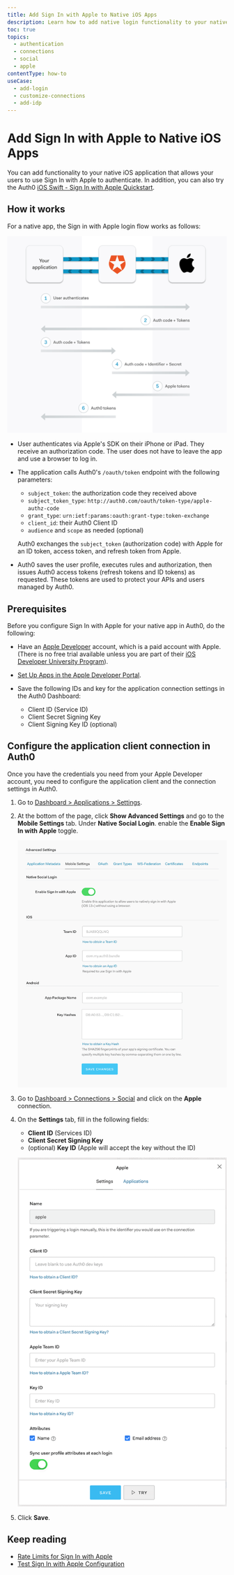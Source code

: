 ```yaml
---
title: Add Sign In with Apple to Native iOS Apps
description: Learn how to add native login functionality to your native app with Apple. 
toc: true
topics:
  - authentication
  - connections
  - social
  - apple
contentType: how-to
useCase:
  - add-login
  - customize-connections
  - add-idp
---
```

# Add Sign In with Apple to Native iOS Apps

You can add functionality to your native iOS application that allows your users to use Sign In with Apple to authenticate. In addition, you can also try the Auth0 [iOS Swift - Sign In with Apple Quickstart](/quickstart/native/ios-swift-siwa).

## How it works

For a native app, the Sign in with Apple login flow works as follows:

![Sign In with Apple Authentication Flow](/media/articles/connections/social/apple/apple-siwa-authn-flow.png)

* User authenticates via Apple's SDK on their iPhone or iPad. They receive an authorization code. The user does not have to leave the app and use a browser to log in.
* The application calls Auth0's `/oauth/token` endpoint with the following parameters:
    - `subject_token`: the authorization code they received above
    - `subject_token_type`: `http://auth0.com/oauth/token-type/apple-authz-code`
    - `grant_type`: `urn:ietf:params:oauth:grant-type:token-exchange`
    - `client_id`: their Auth0 Client ID
    - `audience` and `scope` as needed (optional)

    Auth0 exchanges the `subject_token` (authorization code) with Apple for an ID token, access token, and refresh token from Apple.
* Auth0 saves the user profile, executes rules and authorization, then issues Auth0 access tokens (refresh tokens and ID tokens) as requested. These tokens are used to protect your APIs and users managed by Auth0.

## Prerequisites

Before you configure Sign In with Apple for your native app in Auth0, do the following:

* Have an [Apple Developer](https://developer.apple.com/programs/) account, which is a paid account with Apple. (There is no free trial available unless you are part of their [iOS Developer University Program](https://developer.apple.com/support/compare-memberships/)).

* [Set Up Apps in the Apple Developer Portal](/connections/apple-siwa/guides/set-up-apple).

* Save the following IDs and key for the application connection settings in the Auth0 Dashboard:

  * Client ID (Service ID)
  * Client Secret Signing Key
  * Client Signing Key ID (optional)

## Configure the application client connection in Auth0

Once you have the credentials you need from your Apple Developer account, you need to configure the application client and the connection settings in Auth0.

1. Go to [Dashboard > Applications > Settings](${manage_url}/#/applications/${account.clientId}/settings).  

2. At the bottom of the page, click **Show Advanced Settings** and go to the **Mobile Settings** tab. Under **Native Social Login**. enable the **Enable Sign In with Apple** toggle. 

    ![Application Client Settings: Advanced Mobile Settings](/media/articles/connections/social/apple/apple-app-mobile-settings.png)

3. Go to [Dashboard > Connections > Social](${manage_url}/#/connections/social) and click on the **Apple** connection. 

4. On the **Settings** tab, fill in the following fields:

    * **Client ID** (Services ID)
    * **Client Secret Signing Key**
    * (optional) **Key ID** (Apple will accept the key without the ID)

    ![Application Connection Settings](/media/articles/connections/social/apple/apple-connection.png)

5. Click **Save**.

## Keep reading

* [Rate Limits for Sign In with Apple](/policies/rate-limits#limits-on-sign-in-with-apple)
* [Test Sign In with Apple Configuration](/connections/apple-siwa/test-siwa-connection)
